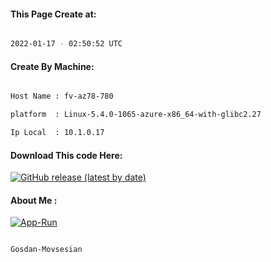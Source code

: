 
   
#### This Page Create at:

```bash

2022-01-17 - 02:50:52 UTC

```

#### Create By Machine:

```bash

Host Name : fv-az78-780

platform  : Linux-5.4.0-1065-azure-x86_64-with-glibc2.27

Ip Local  : 10.1.0.17

```
#### Download This code Here:

[![GitHub release (latest by date)](https://img.shields.io/github/v/release/Gosdan-Movsesian/Gosdan?style=for-the-badge&label=Download)](https://github.com/Gosdan-Movsesian/Gosdan/releases) 

</p> 

#### About Me :

[![App-Run](https://github.com/Gosdan-Movsesian/Gosdan/actions/workflows/App-Run.yml/badge.svg)](https://github.com/Gosdan-Movsesian/Gosdan/actions/workflows/App-Run.yml)

```bash

Gosdan-Movsesian

```

